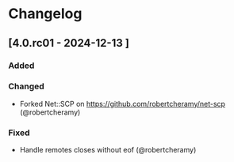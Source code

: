 # Changelog

## [4.0.rc01 - 2024-12-13 ]

### Added

### Changed
- Forked Net::SCP on https://github.com/robertcheramy/net-scp (@robertcheramy)

### Fixed
- Handle remotes closes without eof (@robertcheramy)
